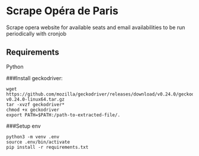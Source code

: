 # Scrape Opéra de Paris

Scrape opera website for available seats and email availabilities to be run periodically with cronjob

## Requirements

Python

###Install geckodriver:
```
wget https://github.com/mozilla/geckodriver/releases/download/v0.24.0/geckodriver-v0.24.0-linux64.tar.gz
tar -xvzf geckodriver*
chmod +x geckodriver
export PATH=$PATH:/path-to-extracted-file/.
```
###Setup env
```
python3 -m venv .env
source .env/bin/activate
pip install -r requirements.txt
```
